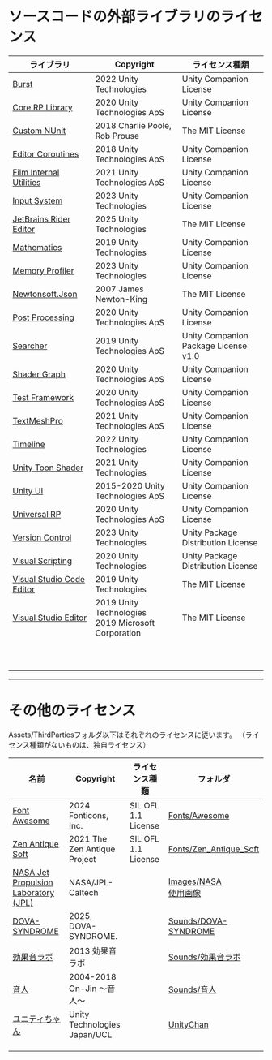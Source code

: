 # ソースコードの外部ライブラリのライセンス

|ライブラリ|Copyright|ライセンス種類|
| ---- | ---- | ---- |
|[Burst](https://docs.unity3d.com/Packages/com.unity.burst@1.8/license/LICENSE.html)|2022 Unity Technologies|Unity Companion License|
|[Core RP Library](https://docs.unity3d.com/Packages/com.unity.render-pipelines.core@14.0/license/LICENSE.html)|2020 Unity Technologies ApS|Unity Companion License|
|[Custom NUnit](https://docs.unity3d.com/Packages/com.unity.ext.nunit@1.0/license/LICENSE.html)|2018 Charlie Poole, Rob Prouse|The MIT License|
|[Editor Coroutines](https://docs.unity3d.com/Packages/com.unity.editorcoroutines@1.0/license/LICENSE.html)|2018 Unity Technologies ApS|Unity Companion License|
|[Film Internal Utilities](https://docs.unity3d.com/Packages/com.unity.film-internal-utilities@0.18/license/LICENSE.html)|2021 Unity Technologies ApS|Unity Companion License|
|[Input System](https://docs.unity3d.com/Packages/com.unity.inputsystem@1.6/license/LICENSE.html)|2023 Unity Technologies|Unity Companion License|
|[JetBrains Rider Editor](https://docs.unity3d.com/Packages/com.unity.ide.rider@3.0/license/LICENSE.html)|2025 Unity Technologies|The MIT License|
|[Mathematics](https://docs.unity3d.com/Packages/com.unity.mathematics@1.2/license/LICENSE.html)|2019 Unity Technologies|Unity Companion License|
|[Memory Profiler](https://docs.unity3d.com/Packages/com.unity.memoryprofiler@1.1/license/LICENSE.html)|2023 Unity Technologies|Unity Companion License|
|[Newtonsoft.Json](https://docs.unity3d.com/Packages/com.unity.nuget.newtonsoft-json@3.2/license/Third%20Party%20Notices.html)|2007 James Newton-King|The MIT License|
|[Post Processing](https://docs.unity3d.com/Packages/com.unity.postprocessing@3.2/license/LICENSE.html)|2020 Unity Technologies ApS|Unity Companion License|
|[Searcher](https://docs.unity3d.com/Packages/com.unity.searcher@4.9/license/LICENSE.html)|2019 Unity Technologies ApS|Unity Companion Package License v1.0|
|[Shader Graph](https://docs.unity3d.com/Packages/com.unity.shadergraph@14.0/license/LICENSE.html)|2020 Unity Technologies ApS|Unity Companion License|
|[Test Framework](https://docs.unity3d.com/Packages/com.unity.test-framework@1.1/license/LICENSE.html)|2020 Unity Technologies ApS|Unity Companion License|
|[TextMeshPro](https://docs.unity3d.com/Packages/com.unity.textmeshpro@3.0/license/LICENSE.html)|2021 Unity Technologies ApS|Unity Companion License|
|[Timeline](https://docs.unity3d.com/Packages/com.unity.timeline@1.7/license/LICENSE.html)|2022 Unity Technologies|Unity Companion License|
|[Unity Toon Shader](https://docs.unity3d.com/Packages/com.unity.toonshader@0.9/license/LICENSE.html)|2021 Unity Technologies|Unity Companion License|
|[Unity UI](https://docs.unity3d.com/Packages/com.unity.ugui@1.0/license/LICENSE.html)|2015-2020 Unity Technologies ApS|Unity Companion License|
|[Universal RP](https://docs.unity3d.com/Packages/com.unity.render-pipelines.universal@14.0/license/LICENSE.html)|2020 Unity Technologies ApS|Unity Companion License|
|[Version Control](https://docs.unity3d.com/Packages/com.unity.collab-proxy@2.4/license/LICENSE.html)|2023 Unity Technologies|Unity Package Distribution License|
|[Visual Scripting](https://docs.unity3d.com/Packages/com.unity.visualscripting@1.9/license/LICENSE.html)|2020 Unity Technologies|Unity Package Distribution License|
|[Visual Studio Code Editor](https://docs.unity3d.com/Packages/com.unity.ide.vscode@1.2/license/LICENSE.html)|2019 Unity Technologies|The MIT License|
|[Visual Studio Editor](https://docs.unity3d.com/Packages/com.unity.ide.visualstudio@2.0/license/LICENSE.html)|2019 Unity Technologies<br>2019 Microsoft Corporation|The MIT License|
|[]()|||
|[]()|||
|[]()|||
|[]()|||
|[]()|||
|[]()|||
|[]()|||
|[]()|||
|[]()|||
|[]()|||



---
# その他のライセンス
Assets/ThirdPartiesフォルダ以下はそれぞれのライセンスに従います。
（ライセンス種類がないものは、独自ライセンス）

|名前|Copyright|ライセンス種類|フォルダ|
| --- | --- | --- | --- |
|[Font Awesome](https://github.com/FortAwesome/Font-Awesome/blob/6.x/LICENSE.txt)|2024 Fonticons, Inc.|SIL OFL 1.1 License|[Fonts/Awesome](/Assets/ThirdParties/Fonts/Awesome)|
|[Zen Antique Soft](https://github.com/googlefonts/zen-antique/blob/main/OFL.txt)|2021 The Zen Antique Project|SIL OFL 1.1 License|[Fonts/Zen_Antique_Soft](/Assets/ThirdParties/Fonts/Awesome)|
|[NASA Jet Propulsion Laboratory (JPL)](https://www.jpl.nasa.gov/jpl-image-use-policy/)|NASA/JPL-Caltech||[Images/NASA](/Assets/ThirdParties/Images/NASA)<br>[使用画像](https://www.jpl.nasa.gov/images/pia00126-moon-north-pole/)|
|[DOVA-SYNDROME](https://dova-s.jp/_contents/license/)|2025, DOVA-SYNDROME.||[Sounds/DOVA-SYNDROME](/Assets/ThirdParties/Sounds/DOVA-SYNDROME)|
|[効果音ラボ](https://soundeffect-lab.info/agreement/)|2013 効果音ラボ||[Sounds/効果音ラボ](/Assets/ThirdParties/Sounds/効果音ラボ)|
|[音人](https://on-jin.com/kiyaku.php)|2004-2018 On-Jin ～音人～||[Sounds/音人](/Assets/ThirdParties/Sounds/音人)|
|[ユニティちゃん](https://unity-chan.com/contents/guideline/)|Unity Technologies Japan/UCL||[UnityChan](/Assets/ThirdParties/UnityChan)|
|[]()|||[](/Assets/)|
|[]()|||[](/Assets/)|
|[]()|||[](/Assets/)| 


